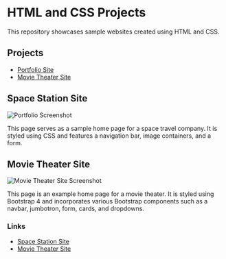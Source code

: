 # HTML and CSS Projects

This repository showcases sample websites created using HTML and CSS.

## Projects

- [Portfolio Site](#space-station-site)
- [Movie Theater Site](#movie-theater-site)

## Space Station Site

![Portfolio Screenshot](Portfolio-Screenshot/screenshot.png)

This page serves as a sample home page for a space travel company. It is styled using CSS and features a navigation bar, image containers, and a form.

## Movie Theater Site

![Movie Theater Site Screenshot](Cinema-Assignment/screenshot.png)

This page is an example home page for a movie theater. It is styled using Bootstrap 4 and incorporates various Bootstrap components such as a navbar, jumbotron, form, cards, and dropdowns.

### Links

- [Space Station Site](Portfolio-Assignment/index.html)
- [Movie Theater Site](Cinema-Assignment/Main.html)
